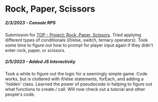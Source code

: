 # Rock, Paper, Scissors

##### 2/3/2023 - Console RPS

Submission for [TOP - Project: Rock, Paper, Scissors](https://www.theodinproject.com/lessons/foundations-rock-paper-scissors). Tried applying different types of conditionals (if/else, switch, ternary operators). Took some time to figure out how to prompt for player input again if they didn't enter rock, paper, or scissors.

##### 2/5/2023 - Added JS Interactivity

Took a while to figure out the logic for a seemingly simple game. Code works, but is cluttered with if/else statements, forEach, and adding a 'hidden' class. Learned the power of pseudocode in helping to figure out what functions to create / call. Will now check out a tutorial and other people's code.
